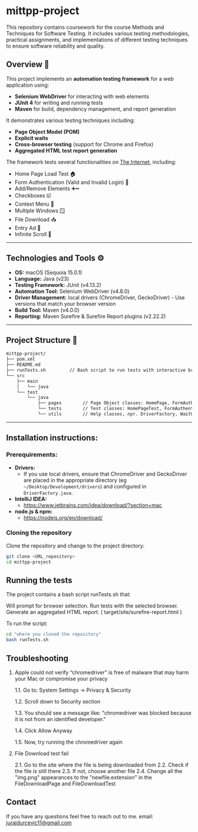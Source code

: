 # mittpp-project
This repository contains coursework for the course Methods and Techniques for Software Testing. It includes various testing methodologies, practical assignments, and implementations of different testing techniques to ensure software reliability and quality.

## Overview 📝

This project implements an **automation testing framework** for a web application using:
- **Selenium WebDriver** for interacting with web elements
- **JUnit 4** for writing and running tests
- **Maven** for build, dependency management, and report generation

It demonstrates various testing techniques including:
- **Page Object Model (POM)**
- **Explicit waits**
- **Cross-browser testing** (support for Chrome and Firefox)
- **Aggregated HTML test report generation**

The framework tests several functionalities on [The Internet](http://the-internet.herokuapp.com/), including:
- Home Page Load Test 🏠
- Form Authentication (Valid and Invalid Login) 🔐
- Add/Remove Elements ➕➖
- Checkboxes ☑️
- Context Menu 🍔
- Multiple Windows 🪟
- File Download 📥
- Entry Ad 📢
- Infinite Scroll 🔄

---

## Technologies and Tools ⚙️

- **OS:** macOS (Sequoia 15.0.1)
- **Language:** Java (v23)
- **Testing Framework:** JUnit (v4.13.2)
- **Automation Tool:** Selenium WebDriver (v4.8.0)
- **Driver Management:** local drivers (ChromeDriver, GeckoDriver) - Use versions that match your browser version
- **Build Tool:** Maven (v4.0.0)
- **Reporting:** Maven Surefire & Surefire Report plugins (v2.22.2)

---

## Project Structure 📂
```bash
mittpp-project/
├── pom.xml
├── README.md
├── runTests.sh         // Bash script to run tests with interactive browser selection
└── src
    ├── main
    │   └── java
    └── test
        └── java
            ├── pages        // Page Object classes: HomePage, FormAuthPage, etc.
            └── tests        // Test classes: HomePageTest, FormAuthenticationTest, etc.
            └── utils        // Help classes, npr. DriverFactory, WaitUtils
```

---

## Installation instructions:

### Prerequirements:

- **Drivers:**  
  - If you use local drivers, ensure that ChromeDriver and GeckoDriver are placed in the appropriate directory (eg `~/Desktop/Development/drivers`) and configured in `DriverFactory.java`.
- **IntelliJ IDEA:**
  - https://www.jetbrains.com/idea/download/?section=mac
- **node.js & npm:**
  - https://nodejs.org/en/download/

### Cloning the repository

Clone the repository and change to the project directory:

```bash
git clone <URL_repository>
cd mittpp-project
```

## Running the tests

The project contains a bash script runTests.sh that:

Will prompt for browser selection.
Run tests with the selected browser.
Generate an aggregated HTML report.  ( target/site/surefire-report.html )

To run the script:
```bash
cd "where you cloned the repository"
bash runTests.sh
```

## Troubleshooting

1. Apple could not verify “chromedriver” is free of malware that may harm your Mac or compromise your privacy

   1.1. Go to: System Settings -> Privacy & Security

   1.2. Scroll down to Security section
   
   1.3. You should see a message like: "chromedriver was blocked because it is not from an identified developer."
   
   1.4. Click Allow Anyway
   
   1.5. Now, try running the chromedriver again

2. File Download test fail

   2.1. Go to the site where the file is being downloaded from
   2.2. Check if the file is still there
   2.3. If not, choose another file
   2.4. Change all the "img.png" appearances to the "newfile.extension" in the FileDownloadPage and FileDownloadTest

## Contact

If you have any questions feel free to reach out to me.
email: jurajdurcevic11@gmail.com


